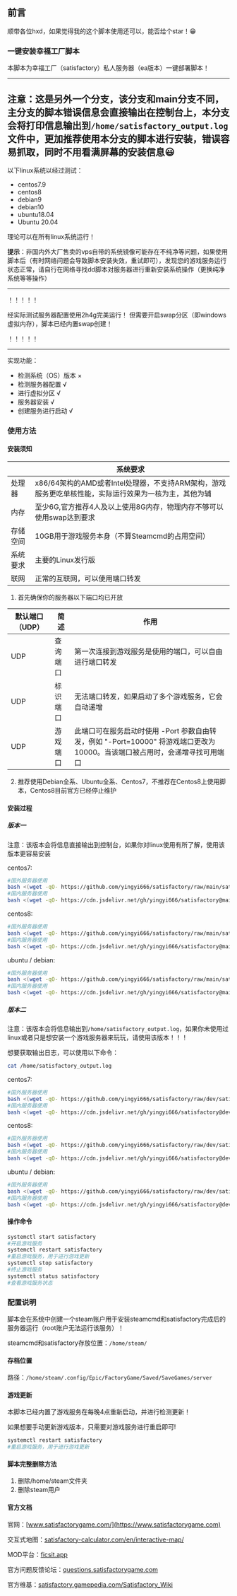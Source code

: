 ## 前言

顺带各位hxd，如果觉得我的这个脚本使用还可以，能否给个star！😁

### 一键安装幸福工厂脚本

本脚本为幸福工厂（satisfactory）私人服务器（ea版本）一键部署脚本！

---
注意：这是另外一个分支，该分支和main分支不同，主分支的脚本错误信息会直接输出在控制台上，本分支会将打印信息输出到`/home/satisfactory_output.log`文件中，更加推荐使用本分支的脚本进行安装，错误容易抓取，同时不用看满屏幕的安装信息😃
---

以下linux系统以经过测试：

* centos7.9
* centos8
* debian9
* debian10
* ubuntu18.04
* Ubuntu 20.04

理论可以在所有linux系统运行！

**提示**：非国内外大厂售卖的vps自带的系统镜像可能存在不纯净等问题，如果使用脚本后（有时网络问题会导致脚本安装失效，重试即可），发现您的游戏服务运行状态正常，请自行在网络寻找dd脚本对服务器进行重新安装系统操作（更换纯净系统等等操作）

***

！！！！！

经实际测试服务器配置使用2h4g完美运行！
但需要开启swap分区（即windows虚拟内存），脚本已经内置swap创建！

！！！！！

***

实现功能：

* 检测系统（OS）版本 ×
* 检测服务器配置 √
* 进行虚拟分区  √
* 服务器安装  √
* 创建服务进行启动  √

### 使用方法

#### 安装须知

|        |                                           系统要求                                              |
|--------|------------------------------------------------------------------------------------------------|
|处理器  |x86/64架构的AMD或者Intel处理器，不支持ARM架构，游戏服务更吃单核性能，实际运行效果为一核为主，其他为辅   |
|内存    |至少6G,官方推荐4人及以上使用8G内存，物理内存不够可以使用swap达到要求                                 |
|存储空间|10GB用于游戏服务本身（不算Steamcmd的占用空间）                                                     |
|系统要求|主要的Linux发行版                                                                                |
|联网    |正常的互联网，可以使用端口转发                                                                    |

1. 首先确保你的服务器以下端口均已开放

|默认端口（UDP）|简述|作用|
|--------------|----|---|
|UDP|查询端口   |第一次连接到游戏服务是使用的端口，可以自由进行端口转发|
|UDP|标识端口   |无法端口转发，如果启动了多个游戏服务，它会自动递增|
|UDP|游戏端口   |此端口可在服务启动时使用 -Port 参数自由转发，例如 "-Port=10000" 将游戏端口更改为 10000。当该端口被占用时，会递增寻找可用端口|

2. 推荐使用Debian全系、Ubuntu全系、Centos7，不推荐在Centos8上使用脚本，Centos8目前官方已经停止维护

#### 安装过程

##### 版本一

注意：该版本会将信息直接输出到控制台，如果你对linux使用有所了解，使用该版本更容易安装

centos7:

```bash
#国外服务器使用
bash <(wget -qO- https://github.com/yingyi666/satisfactory/raw/main/satisfactory_c7.sh)
#国内服务器使用
bash <(wget -qO- https://cdn.jsdelivr.net/gh/yingyi666/satisfactory@main/satisfactory_c7.sh)
```

centos8:

```bash
#国外服务器使用
bash <(wget -qO- https://github.com/yingyi666/satisfactory/raw/main/satisfactory_c8.sh)
#国内服务器使用
bash <(wget -qO- https://cdn.jsdelivr.net/gh/yingyi666/satisfactory@main/satisfactory_c8.sh)
```

ubuntu / debian:

```bash
#国外服务器使用
bash <(wget -qO- https://github.com/yingyi666/satisfactory/raw/main/satisfactory_d.sh)
#国内服务器使用
bash <(wget -qO- https://cdn.jsdelivr.net/gh/yingyi666/satisfactory@main/satisfactory_d.sh)
```

##### 版本二

注意：该版本会将信息输出到`/home/satisfactory_output.log`，如果你未使用过linux或者只是想安装一个游戏服务器来玩玩，请使用该版本！！！

想要获取输出日志，可以使用以下命令：

```bash
cat /home/satisfactory_output.log
```

centos7:

```bash
#国外服务器使用
bash <(wget -qO- https://github.com/yingyi666/satisfactory/raw/dev/satisfactory_c7.sh)
#国内服务器使用
bash <(wget -qO- https://cdn.jsdelivr.net/gh/yingyi666/satisfactory@dev/satisfactory_c7.sh)
```

centos8:

```bash
#国外服务器使用
bash <(wget -qO- https://github.com/yingyi666/satisfactory/raw/dev/satisfactory_c8.sh)
#国内服务器使用
bash <(wget -qO- https://cdn.jsdelivr.net/gh/yingyi666/satisfactory@dev/satisfactory_c8.sh)
```

ubuntu / debian:

```bash
#国外服务器使用
bash <(wget -qO- https://github.com/yingyi666/satisfactory/raw/dev/satisfactory_d.sh)
#国内服务器使用
bash <(wget -qO- https://cdn.jsdelivr.net/gh/yingyi666/satisfactory@dev/satisfactory_d.sh)
```


#### 操作命令

```bash
systemctl start satisfactory
#开启游戏服务
systemctl restart satisfactory
#重启游戏服务，用于进行游戏更新
systemctl stop satisfactory
#终止游戏服务
systemctl status satisfactory
#查看游戏服务状态
```

### 配置说明

脚本会在系统中创建一个steam账户用于安装steamcmd和satisfactory完成后的服务器运行（root账户无法运行该服务）！

steamcmd和satisfactory存放位置：`/home/steam/`

#### 存档位置

路径：`/home/steam/.config/Epic/FactoryGame/Saved/SaveGames/server`

#### 游戏更新

本脚本已经内置了游戏服务在每晚4点重新启动，并进行检测更新！

如果想要手动更新游戏版本，只需要对游戏服务进行重启即可!

```bash
systemctl restart satisfactory
#重启游戏服务，用于进行游戏更新
```

#### 脚本完整删除方法

1. 删除/home/steam文件夹
2. 删除steam用户

#### 官方文档

官网：[www.satisfactorygame.com/](https://www.satisfactorygame.com)

交互式地图：[satisfactory-calculator.com/en/interactive-map/](https://satisfactory-calculator.com/en/interactive-map/)

MOD平台：[ficsit.app](https://ficsit.app)

官方问题反馈论坛：[questions.satisfactorygame.com](https://questions.satisfactorygame.com/)

官方维基：[satisfactory.gamepedia.com/Satisfactory_Wiki](https://satisfactory.gamepedia.com/Satisfactory_Wiki)
